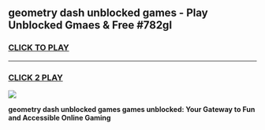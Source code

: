 
## geometry dash unblocked games - Play Unblocked Gmaes & Free #782gl
<h3>
<a href="https://premium.freeplayer.one?title=geometry_dash_unblocked_games&ref=03M">CLICK TO PLAY</a></h3>
<hr>

<h3>
<a href="https://premium.freeplayer.one?title=geometry_dash_unblocked_games&ref=03M">CLICK 2 PLAY</a>
  
</h3>

<a href="https://premium.freeplayer.one?title=geometry_dash_unblocked_games&ref=03M"><img src="https://clearcache.store/games.png"></a>


**geometry dash unblocked games games unblocked: Your Gateway to Fun and Accessible Online Gaming**
